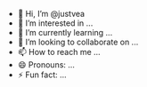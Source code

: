 - 👋 Hi, I’m @justvea
- 👀 I’m interested in ...
- 🌱 I’m currently learning ...
- 💞️ I’m looking to collaborate on ...
- 📫 How to reach me ...
- 😄 Pronouns: ...
- ⚡ Fun fact: ...

<!---
justvea/justvea is a ✨ special ✨ repository because its `README.md` (this file) appears on your GitHub profile.
You can click the Preview link to take a look at your changes.
--->
